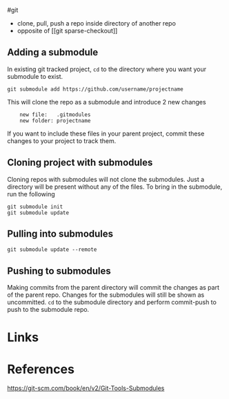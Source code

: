 #git 

- clone, pull, push a repo inside directory of another repo
- opposite of [[git sparse-checkout]]

## Adding a submodule
In existing git tracked project, `cd` to the directory where you want your submodule to exist.
```console
git submodule add https://github.com/username/projectname
```
This will clone the repo as a submodule and introduce 2 new changes
```console
	new file:   .gitmodules
	new folder: projectname
```
If you want to include these files in your parent project, commit these changes to your project to track them.

## Cloning project with submodules
Cloning repos with submodules will not clone the submodules. Just  a directory will be present without any of the files.
To bring in the submodule, run the following
```console
git submodule init
git submodule update
```
## Pulling into submodules
`git submodule update --remote`

## Pushing to submodules
Making commits from the parent directory will commit the changes as part of the parent repo.
Changes for the submodules will still be shown as uncommitted.
`cd` to the submodule directory and perform commit-push to push to the submodule repo.

# Links

# References
https://git-scm.com/book/en/v2/Git-Tools-Submodules